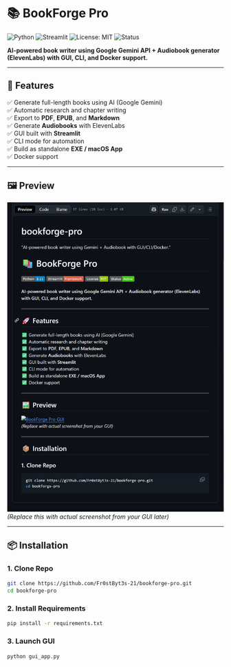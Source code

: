 # 📚 BookForge Pro

![Python](https://img.shields.io/badge/Python-3.11-blue)
![Streamlit](https://img.shields.io/badge/Streamlit-Framework-red)
![License: MIT](https://img.shields.io/badge/License-MIT-green)
![Status](https://img.shields.io/badge/Status-Active-brightgreen)

**AI-powered book writer using Google Gemini API + Audiobook generator (ElevenLabs) with GUI, CLI, and Docker support.**

---

## 🚀 Features
✅ Generate full-length books using AI (Google Gemini)  
✅ Automatic research and chapter writing  
✅ Export to **PDF**, **EPUB**, and **Markdown**  
✅ Generate **Audiobooks** with ElevenLabs  
✅ GUI built with **Streamlit**  
✅ CLI mode for automation  
✅ Build as standalone **EXE / macOS App**  
✅ Docker support  

---

## 🖼 Preview
![BookForge Pro GUI](docs/screenshot.png)  
*(Replace this with actual screenshot from your GUI later)*

---

## 📦 Installation

### 1. Clone Repo
```bash
git clone https://github.com/Fr0stByt3s-21/bookforge-pro.git
cd bookforge-pro
```

### 2. Install Requirements
```bash
pip install -r requirements.txt
```

### 3. Launch GUI
```bash
python gui_app.py
```
